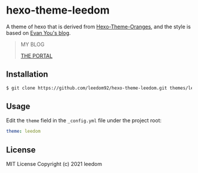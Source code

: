 # hexo-theme-leedom
A theme of hexo that is derived from [Hexo-Theme-Oranges](https://github.com/zchengsite/hexo-theme-oranges?_blank), and the style is based on [Evan You's blog](https://blog.evanyou.me?_blank).
 
> MY BLOG
> 
>[THE PORTAL](https://blog.leedom.me?_blank)

## Installation

```bash
$ git clone https://github.com/leedom92/hexo-theme-leedom.git themes/leedom
```

## Usage

Edit the `theme` field in the `_config.yml` file under the project root:

```yml
theme: leedom
```
## License

MIT License Copyright (c) 2021 leedom
